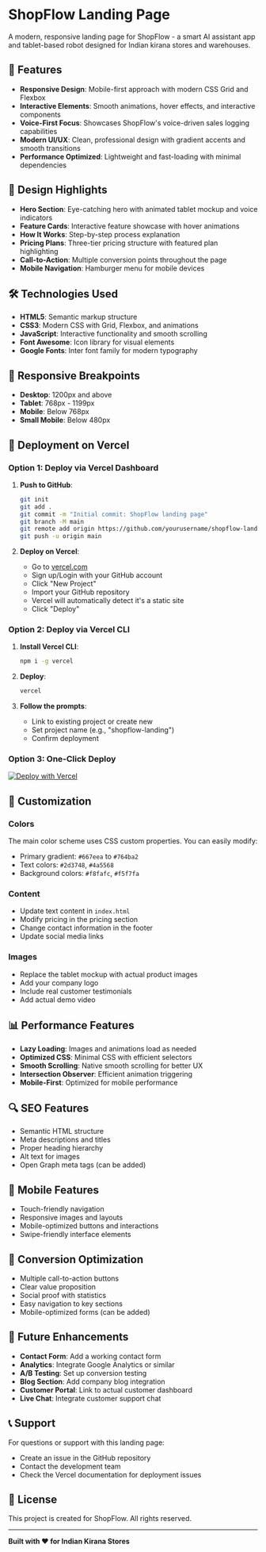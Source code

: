 # ShopFlow Landing Page

A modern, responsive landing page for ShopFlow - a smart AI assistant app and tablet-based robot designed for Indian kirana stores and warehouses.

## 🚀 Features

- **Responsive Design**: Mobile-first approach with modern CSS Grid and Flexbox
- **Interactive Elements**: Smooth animations, hover effects, and interactive components
- **Voice-First Focus**: Showcases ShopFlow's voice-driven sales logging capabilities
- **Modern UI/UX**: Clean, professional design with gradient accents and smooth transitions
- **Performance Optimized**: Lightweight and fast-loading with minimal dependencies

## 🎨 Design Highlights

- **Hero Section**: Eye-catching hero with animated tablet mockup and voice indicators
- **Feature Cards**: Interactive feature showcase with hover animations
- **How It Works**: Step-by-step process explanation
- **Pricing Plans**: Three-tier pricing structure with featured plan highlighting
- **Call-to-Action**: Multiple conversion points throughout the page
- **Mobile Navigation**: Hamburger menu for mobile devices

## 🛠️ Technologies Used

- **HTML5**: Semantic markup structure
- **CSS3**: Modern CSS with Grid, Flexbox, and animations
- **JavaScript**: Interactive functionality and smooth scrolling
- **Font Awesome**: Icon library for visual elements
- **Google Fonts**: Inter font family for modern typography

## 📱 Responsive Breakpoints

- **Desktop**: 1200px and above
- **Tablet**: 768px - 1199px
- **Mobile**: Below 768px
- **Small Mobile**: Below 480px

## 🚀 Deployment on Vercel

### Option 1: Deploy via Vercel Dashboard

1. **Push to GitHub**:
   ```bash
   git init
   git add .
   git commit -m "Initial commit: ShopFlow landing page"
   git branch -M main
   git remote add origin https://github.com/yourusername/shopflow-landing.git
   git push -u origin main
   ```

2. **Deploy on Vercel**:
   - Go to [vercel.com](https://vercel.com)
   - Sign up/Login with your GitHub account
   - Click "New Project"
   - Import your GitHub repository
   - Vercel will automatically detect it's a static site
   - Click "Deploy"

### Option 2: Deploy via Vercel CLI

1. **Install Vercel CLI**:
   ```bash
   npm i -g vercel
   ```

2. **Deploy**:
   ```bash
   vercel
   ```

3. **Follow the prompts**:
   - Link to existing project or create new
   - Set project name (e.g., "shopflow-landing")
   - Confirm deployment

### Option 3: One-Click Deploy

[![Deploy with Vercel](https://vercel.com/button)](https://vercel.com/new/clone?repository-url=https://github.com/yourusername/shopflow-landing)

## 🔧 Customization

### Colors
The main color scheme uses CSS custom properties. You can easily modify:
- Primary gradient: `#667eea` to `#764ba2`
- Text colors: `#2d3748`, `#4a5568`
- Background colors: `#f8fafc`, `#f5f7fa`

### Content
- Update text content in `index.html`
- Modify pricing in the pricing section
- Change contact information in the footer
- Update social media links

### Images
- Replace the tablet mockup with actual product images
- Add your company logo
- Include real customer testimonials
- Add actual demo video

## 📊 Performance Features

- **Lazy Loading**: Images and animations load as needed
- **Optimized CSS**: Minimal CSS with efficient selectors
- **Smooth Scrolling**: Native smooth scrolling for better UX
- **Intersection Observer**: Efficient animation triggering
- **Mobile-First**: Optimized for mobile performance

## 🔍 SEO Features

- Semantic HTML structure
- Meta descriptions and titles
- Proper heading hierarchy
- Alt text for images
- Open Graph meta tags (can be added)

## 📱 Mobile Features

- Touch-friendly navigation
- Responsive images and layouts
- Mobile-optimized buttons and interactions
- Swipe-friendly interface elements

## 🎯 Conversion Optimization

- Multiple call-to-action buttons
- Clear value proposition
- Social proof with statistics
- Easy navigation to key sections
- Mobile-optimized forms (can be added)

## 🚀 Future Enhancements

- **Contact Form**: Add a working contact form
- **Analytics**: Integrate Google Analytics or similar
- **A/B Testing**: Set up conversion testing
- **Blog Section**: Add company blog integration
- **Customer Portal**: Link to actual customer dashboard
- **Live Chat**: Integrate customer support chat

## 📞 Support

For questions or support with this landing page:
- Create an issue in the GitHub repository
- Contact the development team
- Check the Vercel documentation for deployment issues

## 📄 License

This project is created for ShopFlow. All rights reserved.

---

**Built with ❤️ for Indian Kirana Stores**
